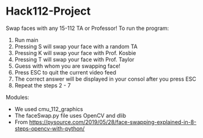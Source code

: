 # Hack112-Project

Swap faces with any 15-112 TA or Professor!
To run the program:
1. Run main
2. Pressing S will swap your face with a random TA
3. Pressing K will swap your face with Prof. Kosbie
4. Pressing T will swap your face with Prof. Taylor
5. Guess with whom you are swapping face! 
6. Press ESC to quit the current video feed
7. The correct answer will be displayed in your consol after you press ESC
6. Repeat the steps 2 - 7

Modules:
- We used cmu_112_graphics
- The faceSwap.py file uses OpenCV and dlib
- From https://pysource.com/2019/05/28/face-swapping-explained-in-8-steps-opencv-with-python/ 



